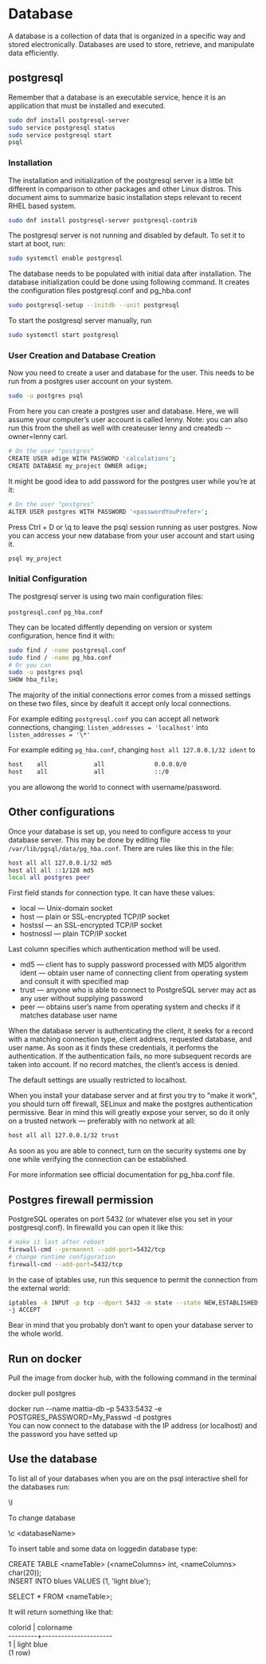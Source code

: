 # Database
A database is a collection of data that is organized in a specific way and stored electronically. Databases are used to store,
retrieve, and manipulate data efficiently.

## postgresql

Remember that a database is an executable service, hence it is an
application that must be installed and executed.

```sh
sudo dnf install postgresql-server
sudo service postgresql status
sudo service postgresql start
psql
```

### Installation

The installation and initialization of the postgresql server is a little
bit different in comparison to other packages and other Linux distros.
This document aims to summarize basic installation steps relevant to
recent RHEL based system.

```sh
sudo dnf install postgresql-server postgresql-contrib
```
The postgresql server is not running and disabled by default. To set it
to start at boot, run:

```sh
sudo systemctl enable postgresql
```
The database needs to be populated with initial data after installation.
The database initialization could be done using following command. It
creates the configuration files postgresql.conf and pg_hba.conf

```sh
sudo postgresql-setup --initdb --unit postgresql
```
To start the postgresql server manually, run
```sh
sudo systemctl start postgresql
```
### User Creation and Database Creation

Now you need to create a user and database for the user. This needs to
be run from a postgres user account on your system.
```sh
sudo -u postgres psql
```
From here you can create a postgres user and database. Here, we will
assume your computer’s user account is called lenny. Note: you can also
run this from the shell as well with createuser lenny and createdb
--owner=lenny carl.
```sh
# On the user "postgres"
CREATE USER adige WITH PASSWORD 'calculations';  
CREATE DATABASE my_project OWNER adige;
```
It might be good idea to add password for the postgres user while you’re
at it:

```sh
# On the user "postgres"
ALTER USER postgres WITH PASSWORD '<passwordYouPrefer>';
```
Press Ctrl + D or \\q to leave the psql session running as user
postgres. Now you can access your new database from your user account
and start using it.

```sh
psql my_project
```

### Initial Configuration

The postgresql server is using two main configuration files:

```postgresql.conf```
```pg_hba.conf```

They can be located diffently depending on version or system configuration, hence find it with:

```sh
sudo find / -name postgresql.conf   
sudo find / -name pg_hba.conf
# Or you can
sudo -u postgres psql
SHOW hba_file;
```

The majority of the initial connections error comes from a missed settings 
on these two files, since by deafult it accept only local connections.

For example editing ```postgresql.conf``` you can accept all network connections, changing:
```listen_addresses = 'localhost'``` into ```listen_addresses = '\*'```

For example editing ```pg_hba.conf```, changing ```host all 127.0.0.1/32 ident``` to
```sh
host    all             all              0.0.0.0/0                       md5
host    all             all              ::/0                            md5
```
you are allowong the world to connect with username/password.

## Other configurations
Once your database is set up, you need to configure access to your
database server. This may be done by editing file
```/var/lib/pgsql/data/pg_hba.conf```. There are rules like this in the file:

```sh  
host all all 127.0.0.1/32 md5  
host all all ::1/128 md5  
local all postgres peer
```
First field stands for connection type. It can have these values:


- local — Unix-domain socket
- host — plain or SSL-encrypted TCP/IP socket
- hostssl — an SSL-encrypted TCP/IP socket
- hostnossl — plain TCP/IP socket

Last column specifies which authentication method will be used.

- md5 — client has to supply password processed with MD5 algorithm
ident — obtain user name of connecting client from operating system and
consult it with specified map
- trust — anyone who is able to connect to PostgreSQL server may act as
any user without supplying password
- peer — obtains user’s name from operating system and checks if it
matches database user name

When the database server is authenticating the client, it seeks for a
record with a matching connection type, client address, requested
database, and user name. As soon as it finds these credentials, it
performs the authentication. If the authentication fails, no more
subsequent records are taken into account. If no record matches, the
client’s access is denied.

The default settings are usually restricted to localhost.

When you install your database server and at first you try to "make it
work", you should turn off firewall, SELinux and make the postgres
authentication permissive. Bear in mind this will greatly expose your
server, so do it only on a trusted network — preferably with no network
at all:

```sh
host all all 127.0.0.1/32 trust
```
As soon as you are able to connect, turn on the security systems one by
one while verifying the connection can be established.

For more information see official documentation for pg_hba.conf file.

## Postgres firewall permission
PostgreSQL operates on port 5432 (or whatever else you set in your
postgresql.conf). In firewalld you can open it like this:

``` sh
# make it last after reboot  
firewall-cmd --permanent --add-port=5432/tcp  
# change runtime configuration  
firewall-cmd --add-port=5432/tcp
```
In the case of iptables use, run this sequence to permit the connection from the
external world:

```sh
iptables -A INPUT -p tcp --dport 5432 -m state --state NEW,ESTABLISHED
-j ACCEPT
```

Bear in mind that you probably don’t want to open your database server
to the whole world.

## Run on docker

Pull the image from docker hub, with the following command in the
terminal

docker pull postgres

docker run --name mattia-db –p 5433:5432 -e POSTGRES_PASSWORD=My_Passwd
-d postgres  
You can now connect to the database with the IP address (or localhost)
and the password you have setted up

## Use the database

To list all of your databases when you are on the psql interactive shell
for the databases run:

\\l

To change database

\\c \<databaseName>

To insert table and some data on loggedin database type:

CREATE TABLE \<nameTable> (\<nameColumns> int, \<nameColumns>
char(20));  
INSERT INTO blues VALUES (1, 'light blue');

SELECT \* FROM \<nameTable>;

It will return something like that:

colorid \| colorname  
---------+----------------------  
1 \| light blue  
(1 row)

<!--  Script to show the footer   -->
<html>
<script
    src="https://code.jquery.com/jquery-3.3.1.js"
    integrity="sha256-2Kok7MbOyxpgUVvAk/HJ2jigOSYS2auK4Pfzbm7uH60="
    crossorigin="anonymous">
</script>
<script>
$(function(){
  $("#footer").load("../footers/footer_first_level_depth.html");
});
</script>
<body>
<div id="footer"></div>
</body>
</html>
